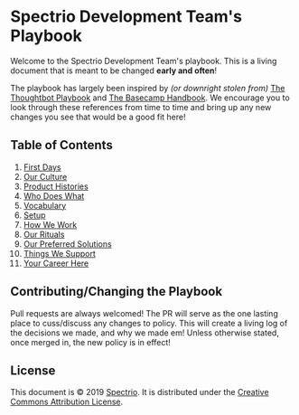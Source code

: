 # Spectrio Development Team's Playbook

Welcome to the Spectrio Development Team's playbook. This is a living document that is meant to be changed **early and often**!

The playbook has largely been inspired by _(or downright stolen from)_ [The Thoughtbot Playbook](https://thoughtbot.com/playbook) and [The Basecamp Handbook](https://github.com/basecamp/handbook). We encourage you to look through these references from time to time and bring up any new changes you see that would be a good fit here!

## Table of Contents

1. [First Days](first-days.md)
1. [Our Culture](our-culture.md)
1. [Product Histories](product-histories.md)
1. [Who Does What](who-does-what.md)
1. [Vocabulary](vocabulary.md)
1. [Setup](setup.md)
1. [How We Work](how-we-work.md)
1. [Our Rituals](our-rituals.md)
1. [Our Preferred Solutions](our-preferred-solutions.md)
1. [Things We Support](things-we-support.md)
1. [Your Career Here](your-career-here.md)

## Contributing/Changing the Playbook
Pull requests are always welcomed! The PR will serve as the one lasting place to cuss/discuss any changes to policy. This will create a living log of the decisions we made, and why we made em! Unless otherwise stated, once merged in, the new policy is in effect!

## License
This document is © 2019 [Spectrio](http://www.spectrio.com). It is distributed under the [Creative Commons Attribution License](http://creativecommons.org/licenses/by/3.0/).